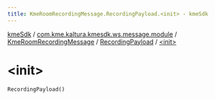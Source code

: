 ```yaml
---
title: KmeRoomRecordingMessage.RecordingPayload.<init> - kmeSdk
---
```


[kmeSdk](../../../index.html) / [com.kme.kaltura.kmesdk.ws.message.module](../../index.html) / [KmeRoomRecordingMessage](../index.html) / [RecordingPayload](index.html) / [&lt;init&gt;](./-init-.html)

# &lt;init&gt;

`RecordingPayload()`